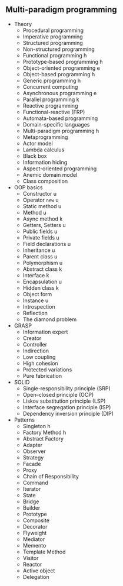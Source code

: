 ## Multi-paradigm programming

- Theory
  - Procedural programming
  - Imperative programming
  - Structured programming
  - Non-structured programming
  - Functional programming h
  - Prototype-based programming h
  - Object-oriented programming e
  - Object-based programming h
  - Generic programming h
  - Concurrent computing
  - Asynchronous programming e
  - Parallel programming k
  - Reactive programming
  - Functional-reactive (FRP)
  - Automata-based programming
  - Domain-specific languages
  - Multi-paradigm programming h
  - Metaprogramming
  - Actor model
  - Lambda calculus
  - Black box
  - Information hiding
  - Aspect-oriented programming
  - Anemic domain model
  - Class composition
- OOP basics
  - Constructor u
  - Operator `new` u
  - Static method u
  - Method u
  - Async method k
  - Getters, Setters u
  - Public fields u
  - Private fields u
  - Field declarations u
  - Inheritance u
  - Parent class u
  - Polymorphism u
  - Abstract class k
  - Interface k
  - Encapsulation u
  - Hidden class k
  - Object form
  - Instance u
  - Introspection
  - Reflection
  - The diamond problem
- GRASP
  - Information expert
  - Creator
  - Controller
  - Indirection
  - Low coupling
  - High cohesion
  - Protected variations
  - Pure fabrication
- SOLID
  - Single-responsibility principle (SRP)
  - Open–closed principle (OCP)
  - Liskov substitution principle (LSP)
  - Interface segregation principle (ISP)
  - Dependency inversion principle (DIP)
- Patterns
  - Singleton h
  - Factory Method h
  - Abstract Factory
  - Adapter
  - Observer
  - Strategy
  - Facade
  - Proxy
  - Chain of Responsibility
  - Command
  - Iterator
  - State
  - Bridge
  - Builder
  - Prototype
  - Composite
  - Decorator
  - Flyweight
  - Mediator
  - Memento
  - Template Method
  - Visitor
  - Reactor
  - Active object
  - Delegation
